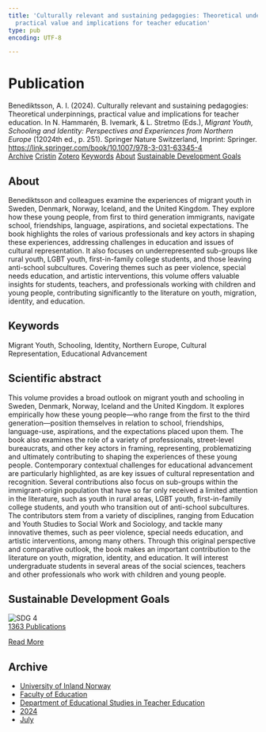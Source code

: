 ```yaml
---
title: 'Culturally relevant and sustaining pedagogies: Theoretical underpinnings,
  practical value and implications for teacher education'
type: pub
encoding: UTF-8

---
```

<h1>Publication</h1>
<article id="csl-bib-container-IDMK48WR" class="csl-bib-container">
  <div class="csl-bib-body"> <div class="csl-entry">Benediktsson, A. I. (2024). Culturally relevant and sustaining pedagogies: Theoretical underpinnings, practical value and implications for teacher education. In N. Hammarén, B. Ivemark, &#38; L. Stretmo (Eds.), <i>Migrant Youth, Schooling and Identity: Perspectives and Experiences from Northern Europe</i> (12024th ed., p. 251). Springer Nature Switzerland, Imprint: Springer. <a href="https://link.springer.com/book/10.1007/978-3-031-63345-4">https://link.springer.com/book/10.1007/978-3-031-63345-4</a></div> </div>
  <div class="csl-bib-buttons">
    <a href="#taxonomy-article-IDMK48WR" alt="archive" class="csl-bib-button">Archive</a>
    <a href="https://app.cristin.no/results/show.jsf?id=2282458" alt="Cristin" class="csl-bib-button">Cristin</a>
    <a href="http://zotero.org/groups/5881554/items/IDMK48WR" alt="Zotero" class="csl-bib-button">Zotero</a>
    <a href="#keywords-article-IDMK48WR" alt="keywords" class="csl-bib-button">Keywords</a>
    <a href="#about-article-IDMK48WR" alt="about_pub" class="csl-bib-button">About</a>
    <a href="#sdg-article-IDMK48WR" alt="sdg" class="csl-bib-button">Sustainable Development Goals</a>
  </div>
  <div id="csl-bib-meta-container-IDMK48WR"></div>
</article>
<div id="csl-bib-meta-IDMK48WR" class="csl-bib-meta">
  <article id="about-article-IDMK48WR" class="about_pub-article">
    <h1>About</h1>
    Benediktsson and colleagues examine the experiences of migrant youth in Sweden, Denmark, Norway, Iceland, and the United Kingdom. They explore how these young people, from first to third generation immigrants, navigate school, friendships, language, aspirations, and societal expectations. The book highlights the roles of various professionals and key actors in shaping these experiences, addressing challenges in education and issues of cultural representation. It also focuses on underrepresented sub-groups like rural youth, LGBT youth, first-in-family college students, and those leaving anti-school subcultures. Covering themes such as peer violence, special needs education, and artistic interventions, this volume offers valuable insights for students, teachers, and professionals working with children and young people, contributing significantly to the literature on youth, migration, identity, and education.
  </article>
  <article id="keywords-article-IDMK48WR" class="keywords-article">
    <h1>Keywords</h1>
    Migrant Youth, Schooling, Identity, Northern Europe, Cultural Representation, Educational Advancement
  </article>
  <article id="abstract-article-IDMK48WR" class="abstract-article">
    <h1>Scientific abstract</h1>
    This volume provides a broad outlook on migrant youth and schooling in Sweden, Denmark, Norway, Iceland and the United Kingdom. It explores empirically how these young people—who range from the first to the third generation—position themselves in relation to school, friendships, language-use, aspirations, and the expectations placed upon them. The book also examines the role of a variety of professionals, street-level bureaucrats, and other key actors in framing, representing, problematizing and ultimately contributing to shaping the experiences of these young people. Contemporary contextual challenges for educational advancement are particularly highlighted, as are key issues of cultural representation and recognition. Several contributions also focus on sub-groups within the immigrant-origin population that have so far only received a limited attention in the literature, such as youth in rural areas, LGBT youth, first-in-family college students, and youth who transition out of anti-school subcultures. The contributors stem from a variety of disciplines, ranging from Education and Youth Studies to Social Work and Sociology, and tackle many innovative themes, such as peer violence, special needs education, and artistic interventions, among many others. Through this original perspective and comparative outlook, the book makes an important contribution to the literature on youth, migration, identity, and education. It will interest undergraduate students in several areas of the social sciences, teachers and other professionals who work with children and young people.
  </article>
  <article id="sdg-article-IDMK48WR" class="sdg-article">
    <h1>Sustainable Development Goals</h1>
    <div class="sdg-container"><div id="sdg4" class="sdg">
        <img src="{{< params subfolder >}}images/sdg/sdg04_en.png" class="image" alt="SDG 4">
        <div class="sdg-overlay">
          <a href="{{< params subfolder >}}en/archive/?sdg=4#archive" class="sdg-publication-count"><span>1363</span> Publications</a>
          <p><a href="https://sdgs.un.org/goals/goal4" class="sdg-read-more">Read More</a></p>
        </div>
      </div></div>
  </article>
  <article id="taxonomy-article-IDMK48WR" class="taxonomy-article">
    <h1>Archive</h1>
    <ul>
      <li><a href="{{< params subfolder >}}en/archive/?key=3DCRN523">University of Inland Norway</a></li>
      <li><a href="{{< params subfolder >}}en/archive/?key=WYNZA47F">Faculty of Education</a></li>
      <li><a href="{{< params subfolder >}}en/archive/?key=BKPR6TE7">Department of Educational Studies in Teacher Education</a></li>
      <li><a href="{{< params subfolder >}}en/archive/?key=FKHNMZNC">2024</a></li>
      <li><a href="{{< params subfolder >}}en/archive/?key=8VA8BKDG">July</a></li>
    </ul>
  </article>
</div>
